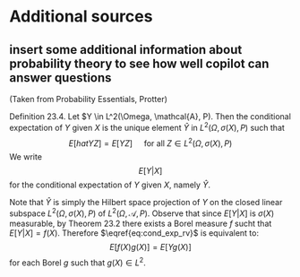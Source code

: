 # Additional sources
## insert some additional information about probability theory to see how well copilot can answer questions

(Taken from Probability Essentials, Protter)

Definition 23.4. Let $Y \in L^2(\Omega, \mathcal{A}, P). Then the conditional expectation of $Y$ given $X$ is the unique element $\hat{Y}$ in $L^2(\Omega, \sigma (X), P)$ such that
$$
    E[hat{Y}Z] = E[YZ] \quad \text{ for all } Z \in L^2(\Omega, \sigma (X), P)
$$
We write 
$$
E[Y | X]
$$
for the conditional expectation of $Y$ given $X$, namely $\hat{Y}$.

Note that $\hat{Y}$ is simply the Hilbert space projection of $Y$ on the closed linear subspace $L^2(\Omega, \sigma (X), P)$ of $L^2(\Omega, \mathcal{A}, P)$.
Observe that since $E[Y|X ]$ is $\sigma(X)$ measurable, by Theorem 23.2 there exists a Borel measure $f$ sucht that  $E[Y|X] = f(X)$. Therefore $\eqref{eq:cond_exp_rv}$ is equivalent to:
$$
    E[f(X)g(X)] = E[Yg(X)] 
$$
for each Borel $g$ such that $g(X) \in L^2$.
